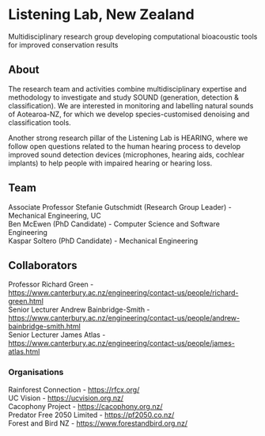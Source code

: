 # Listening Lab, New Zealand
Multidisciplinary research group developing computational bioacoustic tools for improved conservation results

## About
The research team and activities combine multidisciplinary expertise and methodology to investigate and study SOUND (generation, detection & classification). We are interested in monitoring and labelling natural sounds of Aotearoa-NZ, for which we develop species-customised denoising and classification tools. 

Another strong research pillar of the Listening Lab is HEARING, where we follow open questions related to the human hearing process to develop improved sound detection devices (microphones, hearing aids, cochlear implants) to help people with impaired hearing or hearing loss.

## Team
Associate Professor Stefanie Gutschmidt (Research Group Leader) - Mechanical Engineering, UC \
Ben McEwen (PhD Candidate) - Computer Science and Software Engineering \
Kaspar Soltero (PhD Candidate) - Mechanical Engineering 

## Collaborators
Professor Richard Green - <https://www.canterbury.ac.nz/engineering/contact-us/people/richard-green.html> \
Senior Lecturer Andrew Bainbridge-Smith - <https://www.canterbury.ac.nz/engineering/contact-us/people/andrew-bainbridge-smith.html> \
Senior Lecturer James Atlas - <https://www.canterbury.ac.nz/engineering/contact-us/people/james-atlas.html>

### Organisations
Rainforest Connection - <https://rfcx.org/> \
UC Vision - <https://ucvision.org.nz/> \
Cacophony Project - <https://cacophony.org.nz/> \
Predator Free 2050 Limited - <https://pf2050.co.nz/> \
Forest and Bird NZ - <https://www.forestandbird.org.nz/> 

